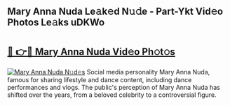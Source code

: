 ## Mary Anna Nuda Le𝚊k𝚎d N𝚞𝚍e - Part-Ykt Vid𝚎o Photos Le𝚊ks uDKWo

# <h2><a href="http://fbfhn4.evod.top/?m=Mary+Anna+Nuda">🔗 👉🔴 Mary Anna Nuda Vid𝚎o Ph𝚘t𝚘s</a></h2>

[![Mary Anna Nuda N𝚞d𝚎s](https://i.imgur.com/8V9OHl7.gif)](http://fbfhn4.evod.top/?m=Mary+Anna+Nuda)
Social media personality Mary Anna Nuda, famous for sharing lifestyle and dance content, including dance performances and vlogs. The public's perception of Mary Anna Nuda has shifted over the years, from a beloved celebrity to a controversial figure. 
